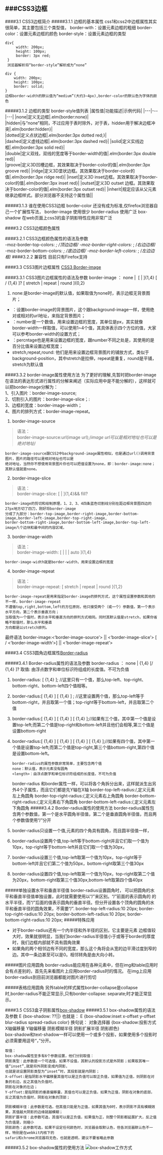 ###CSS3边框
---
####3.1 CSS3边框简介
#####3.1.1 边框的基本属性
    css1和css2中边框属性其实很简单，其主要包括三个类型值，
    border-with：设置元素边框的粗细
    border-color：设置元素边框的颜色
    border-style：设置元素边框的类型
    
    
    div{
         width: 200px;
         height: 100px;
         border: 3px red;
     }
     浏览器解析将“border-style”解析成为“none”
            
    div {
        width: 200px;
        height: 100px;
        border: solid;
    }
    边框border-width的默认值为“medium”(大约3~4px),border-color的默认色为字体的颜色
#####3.1.2 边框的类型
    border-style值列表
|属性值|功能描述|示例代码|
|---|---|---|
|none|定义无边框|.elm{border:none}|  
|hidden|与“none”相同，不过应用于表时除外，对于表，hidden用于解决边框冲突|.elm{border:hidden}|  
|dotted|定义点状边框|.elm{border:3px dotted red;}|  
|dashed|定义虚线边框|.elm{border:3px dashed red}|
|solid|定义实线边框|.elm{border:3px solid red}|  
|double|定义双线，双线的宽度等于border-width的值|.elm{border:3px double red}|  
|groove|定义3D凹槽边框，其效果取决于border-color的值|.elm{border:3px groove red}|
|ridge|定义3D垄状边框。其效果取决于border-color的值|.elm{border:3px ridge red}|
|inset|定义3D inset边框。其效果取决于border-color的值|.elm{border:3px inset red}|
|outset|定义3D outset 边框。其效果取决于border-color的值|.elm{border:3px outset red}|
|inherit|规定应该从父元素继承边框样式。部分浏览器不支持这个属性值||

#####3.1.3 谁在使用CSS3边框
    border-color 还没有成为标准,仅firefox浏览器自己一个扩展性写法，
    border-image 使用很少
    border-radius 使用广泛
    box-shadow 在web页面上css3的盒子阴影特性应用非常广泛
    
####3.2 CSS3边框颜色属性

####3.2.1 CSS3边框颜色属性的语法及参数    
     -moz-border-top-colors: <color> <color> <color>*; /*顶边边框*/
      -moz-border-right-colors:<color> <color> <color>*; /*右边边框*/
      -moz-border-bottom-colors: <color> <color> <color>*; /*底边边框*/
      -moz-border-left-colors: <color> <color> <color>*; /*左边边框*/ 
####3.2.2 兼容性
      目前只有Firefox支持
      
####3.3 CSS3图片边框属性 [CSS3 Border-image](http://www.w3cplus.com/content/css3-border-image)
    
####3.3.1 CSS3图片边框属性的语法及参数
    border-image ： none | <image> [ <number> | <percentage>]{1,4} [ / <border-width>{1,4} ]? [ stretch | repeat | round ]{0,2}
    
  1. none:是border-image的默认值，如果取值为none时，表示边框无背景图片；
  * <image>：设置border-image的背景图片，这个跟background-image一样，使用绝对或相对的url地址，来指定背景图片；
  * <number>：number是一个数值，用来设置边框的宽度，其单位是px，其实就像border-width一样取值，可以使用1~4个值，其具体表示四个方位的值，大家可以参考border-width的设置方式；
  * <percntage>：percntage也是用来设置边框的宽度，跟number不同之处是，其使用的是百分比值来设置边框宽度；
  * stretch,repeat,round: 他们是用来设置边框背景图片的铺放方式，类似于background-position，其中stretch是拉伸，repeat是重复，round是平铺，stretch为默认值
 
####3.3.2 border-image属性使用方法
    为了更好的理解,先暂时把border-image在语法的表达形式进行属性的分解来阐述（实际应用中是不能分解的），这样就可以把border-image分解为：    
    1、引入图片：border-image-source;    
    2、切割引入的图片：border-image-slice；:    
    3、边框的宽度：border-image-width；    
    4、图片的排列方式：border-image-repeat。
    
1. border-image-source    
>语法：    
>border-image-source:url(image url);/*image url可以是相对地址也可以是绝对地址*/    
          
    border-image-source跟CSS2中background-image属性相似，也是通过url()调用背景图片，图片的路径可以是相对地址也可以是
    绝对地址，当然你不想使用背景图片你也可以把值设置为none，即：border-image:none；其默认值就是none。
2. border-image-slice   
>语法：    
>border-image-slice: [ <number> | <percentage>]{1,4}&& fill?

    border-image的剪切和绘制原理，1、2、3、4四条蓝色切割线分别在距边框背景图四边的27px地方切了四刀，刚好将border-image
    分成了九部分：border-top-image,border-right-image,border-bottom-image,border-left-image,border-top-right-image,
    border-bottom-right-image,border-bottom-left-image,border-top-left-image八个边块和最中间的内容区域，
3. border-image-width   
 >语法：    
 >border-image-width: [ <length> | <percentage> | <number> | auto ]{1,4} 
    
    border-image-width就是border-width，用来设置边框的宽度
4. border-image-repeat   
 >语法：    
 >border-image-repeat: [ stretch | repeat | round ]{1,2}  
 
    border-image-repeat是用来指定border-image的排列方式，这个属性设置参数和其他的不一样，border-image-repeat
    不遵循top,right,bottom,left的方位原则，他只接受两个（或一个）参数值，第一个表示水平方向，第二个表示垂直方向；
    当取值为一个值时，表示水平和垂直方向的排列方式相同。同时其默认值是stretch，如果你省略不取值时，那么水平和垂直
    方向都是以stretch排列。
  
  最终语法
  border-image:<‘border-image-source’> || <‘border-image-slice’> [ / <‘border-image-width’>] || <‘border-image-repeat’>
  
    
####3.4 CSS3圆角边框属性[Border-radius](http://www.w3cplus.com/css3/border-radius)

#####3.4.1 Border-radius属性的语法及参数
    border-radius ： none | <length>{1,4} [/ <length>{1,4} ]?
    取值: 由浮点数字和单位标识符组成的长度值。不可为负值
 1. border-radius: [ <length>{1,4} ]; //这里只有一个值，那么top-left、top-right、bottom-right、bottom-left四个值相等。
 2. border-radius:[ <length>{1,4} ] [ <length>{1,4} ] ; //这里设置两个值，那么top-left等于bottom-right，并且取第一个值；top-right等于bottom-left，并且取第二个值
 3. border-radius:[ <length>{1,4} ] [ <length>{1,4} ] [ <length>{1,4} ];//如果有三个值，其中第一个值是设置top-left;而第二个值是top-right和bottom-left并且他们会相等,第三个值是设置bottom-right
 4. border-radius:[ <length>{1,4} ] [ <length>{1,4} ] [ <length>{1,4} ] [ <length>{1,4} ];//如果有四个值，其中第一个值是设置top-left;而第二个值是top-right,第三个值bottom-right,第四个值是设置bottom-left。

        border-radius的属性参数非常简单，主要包含两个值
        none：默认值，表示元素没有圆角
        <length>：由浮点数字和单位标识符组成的长度值，不可为负值
       border-radius 和border属性一样，可以将各个角拆分出来，这样就派生出另外4个子属性，而且它们都是先Y轴在X轴
       border-top-left-radius:<length>/<length>,定义元素左上角圆角
       border-top-right-radius:<length>/<length>,定义元素右上角圆角
       border-bottom-right-radius:<length>/<length>,定义元素右下角圆角
       border-bottom-left-radius:<length>/<length>,定义元素左下角圆角
#####3.4.2 Border-radius属性的使用方法
    border-radius属性包含两个参数值，第一个是水平圆角半径值，第二个是垂直圆角半径值，而且两个参数值使用“/”分开
  1. border-radius只设置一个值,元素的四个角具有圆角，而且圆半径值一样，
  2. border-radius设置两个值,top-left等于bottom-right并且它们取一个值为10px，top-right等于bottom-left并且它们取一个值为30px，
  3. border-radius设置三个值,top-left取第一个值为10px，top-right等于bottom-left并且它们第二个值为50px，bottom-right取第三个值30px
  4. border-radius设置四个值,top-left取第一个值为10px，top-right取第二个值为20px，bottom-right取第三个值30px,bottom-left取第四个值40px
  
#####单独设置水平和垂直半径值
    border-radius设置圆角时， 可以把圆角的水平和垂直半径值单独设置，此时就需要使用以“/”来区别。“/”前面的表示圆角的
    的水平半径，而“/”后面的值表示圆角的垂直半径。但分开设置各个顶角的圆角的水平和垂直半径的圆角效果，不需要“/”.
    border-top-left-radius:10 20px;
    border-top-right-radius:10 20px;
    border-bottom-left-radius:10 20px;
    border-bottom-right-radius:10 20px;
#####特殊应用
  * 对于border-radius还有一个内半径和外半径的区别，它主要是元素 边框值较大时，效果就很明显，当我们border-radius半径值小于或等于border的厚度时，我们边框内部就不具有圆角效果
  * 如果角的两个相邻边有不同的宽度，那么这个角将会从宽的边平滑过度到窄的边。其中一条边甚至可以是0。相邻转角是由大向小转。
  
#####图片应用圆角
border-radius能应用在各种元素中，但在img和table应用时会有点差别的，首先先来看图片上应用border-radius时的情况。
在img上应用border-radius到目前浏览器都能对图片进行剪切

#####表格应用圆角
另外table的样式属性border-collapse是collapse时,border-radius不能正常显示,只有border-collapse: separate;时才能正常显示。

####3.5 CSS3盒子阴影属性[box-shadow](http://www.w3cplus.com/css3/border-radius)
#####3.5.1 box-shadow属性的语法及参数
    E {box-shadow: <length> <length> <length>?<length>?||<color>}
    也就是：
    E {box-shadow:inset x-offset y-offset blur-radius spread-radius color}
    换句说：
    对象选择器 {box-shadow:投影方式 X轴偏移量 Y轴偏移量 阴影模糊半径 阴影扩展半径 阴影颜色}    
    box-shadow和text-shadow一样可以使用一个或多个投影，如果使用多个投影时必须需要用逗号“，”分开。

    取值：
    box-shadow属性至多有6个参数设置，他们分别取值：
    阴影类型：此参数是一个可选值，如果不设值，其默认的投影方式是外阴影；如果取其唯一值“inset”,就是将外阴影变成内阴影，
    也就是说设置阴影类型为“inset”时，其投影就是内阴影；
    X-offset:是指阴影水平偏移量其值可以是正负值可以取正负值，如果值为正值，则阴影在对象的右边，反之其值为负值时，
    阴影在对象的左边；
    Y-offset:是指阴影的垂直偏移量，其值也可以是正负值，如果为正值，阴影在对象的底部，反之其值为负值时，阴影在对象的顶部；
    
    阴影模糊半径：此参数是可选，但其值只能是为正值，如果其值为0时，表示阴影不具有模糊效果，其值越大阴影的边缘就越模糊；
    阴影扩展半径：此参数可选，其值可以是正负值，如果值为正，则整个阴影都延展扩大，反之值为负值是，则缩小
    阴影颜色：此参数可选，如果不设定任何颜色时，浏览器会取默认色，但各浏览器默认色不一样，特别是在webkit内核下的
    safari和chrome浏览器将无色，也就是透明，建议不要省略此参数

#####3.5.2 box-shadow属性的使用方法
    ![box-shadow工作方式](box-shadow-work.png "box-shadow工作方式")
